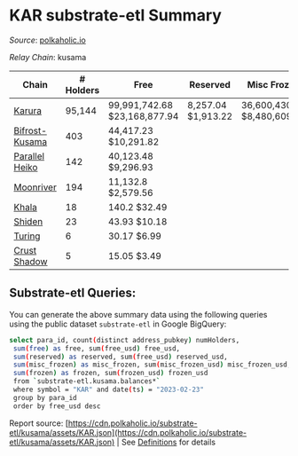 # KAR substrate-etl Summary

_Source_: [polkaholic.io](https://polkaholic.io)

*Relay Chain*: kusama


| Chain | # Holders | Free | Reserved | Misc Frozen | Frozen | Price | AssetID |
| ----- | --------- | ---- | -------- | ----------- | ------ | ----- | ------- |
| [Karura](/kusama/2000-karura) | 95,144 | 99,991,742.68 $23,168,877.94 | 8,257.04 $1,913.22 | 36,600,430.27  $8,480,609.28 | 35,810,269.54 $8,297,522.79 | $0.23 | `{"Token":"KAR"}` |
| [Bifrost-Kusama](/kusama/2001-bifrost-ksm) | 403 | 44,417.23 $10,291.82 |   |    |   | $0.23 | `{"Token":"KAR"}` |
| [Parallel Heiko](/kusama/2085-parallel-heiko) | 142 | 40,123.48 $9,296.93 |   |    |   | $0.23 | `{"Token":"107"}` |
| [Moonriver](/kusama/2023-moonriver) | 194 | 11,132.8 $2,579.56 |   |    |   | $0.23 | `{"Token":"10810581592933651521121702237638664357"}` |
| [Khala](/kusama/2004-khala) | 18 | 140.2 $32.49 |   |    |   | $0.23 | `{"Token":"1"}` |
| [Shiden](/kusama/2007-shiden) | 23 | 43.93 $10.18 |   |    |   | $0.23 | `{"Token":"18446744073709551618"}` |
| [Turing](/kusama/2114-turing) | 6 | 30.17 $6.99 |   |    |   | $0.23 | `{"Token":"3"}` |
| [Crust Shadow](/kusama/2012-shadow) | 5 | 15.05 $3.49 |   |    |   | $0.23 | `{"Token":"10810581592933651521121702237638664357"}` |
## Substrate-etl Queries:
You can generate the above summary data using the following queries using the public dataset `substrate-etl` in Google BigQuery:
```bash
select para_id, count(distinct address_pubkey) numHolders, 
 sum(free) as free, sum(free_usd) free_usd,
 sum(reserved) as reserved, sum(free_usd) reserved_usd,
 sum(misc_frozen) as misc_frozen, sum(misc_frozen_usd) misc_frozen_usd,
 sum(frozen) as frozen, sum(frozen_usd) frozen_usd
 from `substrate-etl.kusama.balances*` 
 where symbol = "KAR" and date(ts) = "2023-02-23"
 group by para_id
 order by free_usd desc
```


Report source: [https://cdn.polkaholic.io/substrate-etl/kusama/assets/KAR.json](https://cdn.polkaholic.io/substrate-etl/kusama/assets/KAR.json) | See [Definitions](/DEFINITIONS.md) for details
